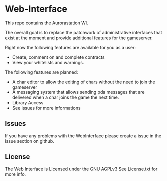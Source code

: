 # Web-Interface
This repo contains the Aurorastation WI.

The overall goal is to replace the patchwork of administrative interfaces that exist at the moment and provide additional features for the gameserver.

Right now the following features are available for you as a user:
* Create, comment on and complete contracts
* View your whitelists and warnings.

The following features are planned:
* A char editor to allow the editing of chars without the need to join the gameserver
* A messaging system that allows sending pda messages that are delivered when a char joins the game the next time.
* Library Access
* See issues for more informations

## Issues
If you have any problems with the WebInterface please create a issue in the issue section on github.

## License
The Web Interface is Licensed under the GNU AGPLv3
See License.txt for more info.

